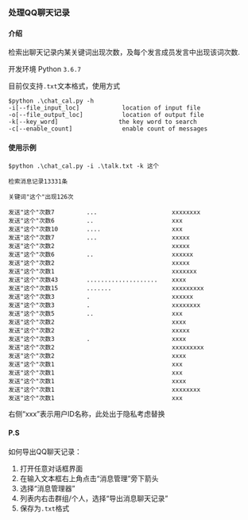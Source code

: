 ### 处理QQ聊天记录

#### 介绍

检索出聊天记录内某关键词出现次数，及每个发言成员发言中出现该词次数.

开发环境 Python `3.6.7`

目前仅支持`.txt`文本格式，使用方式

```
$python .\chat_cal.py -h
-i[--file_input_loc]            location of input file
-o[--file_output_loc]           location of output file
-k[--key_word]                 the key word to search
-c[--enable_count]              enable count of messages
```



#### 使用示例

```
$python .\chat_cal.py -i .\talk.txt -k 这个

检索消息记录13331条

关键词"这个"出现126次

发送"这个"次数7         ...                     xxxxxxxx
发送"这个"次数6         ..                      xxx
发送"这个"次数10        ....                    xxx
发送"这个"次数7         ...                     xxxxx
发送"这个"次数2                                 xxxxx
发送"这个"次数6         ..                      xxxxxx
发送"这个"次数2                                 xxxxx
发送"这个"次数1                                 xxxxxxx
发送"这个"次数43        ....................    xxxx
发送"这个"次数15        .......                 xxxxxxxxx
发送"这个"次数3         .                       xxxxxx
发送"这个"次数3         .                       xxxxxxxx
发送"这个"次数5         ..                      xxx
发送"这个"次数2                                 xxxx
发送"这个"次数2                                 xxxxx
发送"这个"次数3         .                       xxxx
发送"这个"次数2                                 xxxxxxxxx
发送"这个"次数2                                 xxxx
发送"这个"次数1                                 xxx
发送"这个"次数1                                 xxx
发送"这个"次数1                                 xxxx
发送"这个"次数1                                 xxxxxxxx
发送"这个"次数1                                 xxx
```

右侧“xxx”表示用户ID名称，此处出于隐私考虑替换



#### P.S

如何导出QQ聊天记录：

1. 打开任意对话框界面
2. 在输入文本框右上角点击“消息管理”旁下箭头
3. 选择“消息管理器”
4. 列表内右击群组/个人，选择“导出消息聊天记录”
5. 保存为`.txt`格式